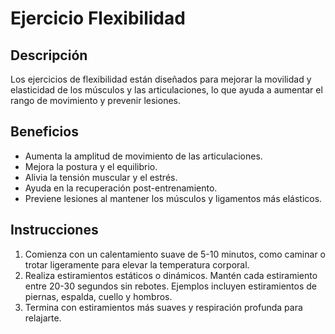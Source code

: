 # Ejercicio Flexibilidad

## Descripción
Los ejercicios de flexibilidad están diseñados para mejorar la movilidad y elasticidad de los músculos y las articulaciones, lo que ayuda a aumentar el rango de movimiento y prevenir lesiones.

## Beneficios
- Aumenta la amplitud de movimiento de las articulaciones.
- Mejora la postura y el equilibrio.
- Alivia la tensión muscular y el estrés.
- Ayuda en la recuperación post-entrenamiento.
- Previene lesiones al mantener los músculos y ligamentos más elásticos.

## Instrucciones
1. Comienza con un calentamiento suave de 5-10 minutos, como caminar o trotar ligeramente para elevar la temperatura corporal.
2. Realiza estiramientos estáticos o dinámicos. Mantén cada estiramiento entre 20-30 segundos sin rebotes. Ejemplos incluyen estiramientos de piernas, espalda, cuello y hombros.
3. Termina con estiramientos más suaves y respiración profunda para relajarte.
